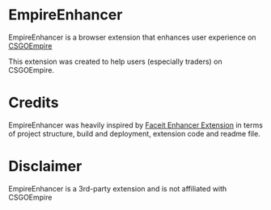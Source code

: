 # EmpireEnhancer
EmpireEnhancer is a browser extension that enhances user experience on [CSGOEmpire](https://csgoempire.com/)

This extension was created to help users (especially traders) on CSGOEmpire.

# Credits 
EmpireEnhancer was heavily inspired by [Faceit Enhancer Extension](https://github.com/faceit-enhancer/faceit-enhancer) in terms of project structure, build and deployment, extension code and readme file. 

# Disclaimer
EmpireEnhancer is a 3rd-party extension and is not affiliated with CSGOEmpire
